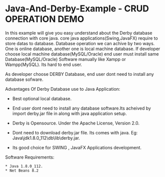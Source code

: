 # Java-And-Derby-Example - CRUD OPERATION DEMO

   In this example will give you easy understand about the Derby database connection with core java. core java applications(Swing,JavaFX) require to store datas to database. Database operation we can achive by two ways. One is online database, another one is local machine database. If developer choose local machine database(MySQL/Oracle) end user must install same Database(MySQL/Oracle) Software manually like Xampp or Wampp(MySQL). Its hard to end user.  
    
As developer choose DERBY Database, end user dont need to install any database sofware. 

Advantages Of Derby Database use to Java Application:

  * Best optional local database.
  
  * End user dont need to install any database software.Its acheived by import derby.jar file in along with java application setup.
  
  * Derby is Opensource. Under the Apache License, Version 2.0.
  
  * Dont need to download derby.jar file. Its comes with java. Eg: Java\jdk1.8.0_112\db\lib\derby.jar.
  
  * Its good choice for SWING , JavaFX Applications development.
  
  Software Requirements:
 
    * Java 1.8.0_112.
    * Net Beans 8.2
